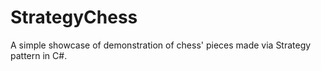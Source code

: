 # StrategyChess
 A simple showcase of demonstration of chess' pieces made via Strategy pattern in C#.
